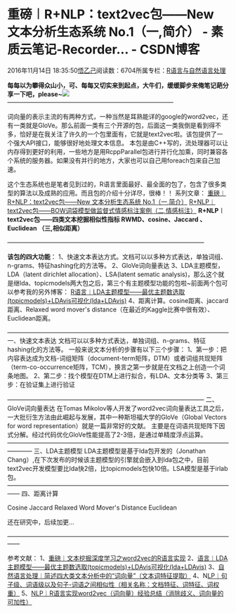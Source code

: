 
# 重磅︱R+NLP：text2vec包——New 文本分析生态系统 No.1（一,简介） - 素质云笔记-Recorder... - CSDN博客

2016年11月14日 18:35:50[悟乙己](https://me.csdn.net/sinat_26917383)阅读数：6704所属专栏：[R语言与自然语言处理](https://blog.csdn.net/column/details/13670.html)



**每每以为攀得众山小，可、每每又切实来到起点，大牛们，缓缓脚步来俺笔记葩分享一下吧，please~**![](https://img-blog.csdn.net/20161213101203247)
———————————————————————————

词向量的表示主流的有两种方式，一种当然是耳熟能详的google的word2vec，还有一类就是GloVe。那么前面一类有三个开源的包，后面这一类我倒是看到得不多，恰好是在我关注了许久的一个包里面有，它就是text2vec啦。该包提供了一个强大API接口，能够很好地处理文本信息。
本包是由C++写的，流处理器可以让内存得到更好的利用，一些地方是用RcppParallel包进行并行化加乘，同时兼容各个系统的服务器。如果没有并行的地方，大家也可以自己用foreach包来自己加速。

这个生态系统也是笔者见到过的，R语言里面最好、最全面的包了，包含了很多类型的算法以及成熟的应用。而且包的介绍十分详尽，很棒！！
系列文章：
[重磅︱R+NLP：text2vec包——New 文本分析生态系统 No.1（一,简介）](http://blog.csdn.net/sinat_26917383/article/details/53161863)
[R+NLP︱text2vec包——BOW词袋模型做监督式情感标注案例（二,情感标注）](http://blog.csdn.net/sinat_26917383/article/details/53260117)
**R+NLP︱text2vec包——四类文本挖掘相似性指标 RWMD、cosine、Jaccard 、Euclidean （三,相似距离）**

————————————————————————————————

**该包的四大功能**：
1、快速文本表达方式。文档可以以多种方式表达，单独词组、n-grams、特征hashing化的方法等。
2、GloVe词向量表达
3、LDA主题模型，LDA（latent dirichlet allocation）、LSA(latent sematic analysis)，那么这个就是继lda、topicmodels两大包之后，第三个有主题模型功能的包啦~前面两个包可以参考我的另外博客：
[R语言︱LDA主题模型——最优主题数选取(topicmodels)+LDAvis可视化(lda+LDAvis)](http://blog.csdn.net/sinat_26917383/article/details/51547298)
4、距离计算。cosine距离、jaccard距离、Relaxed word mover's distance（在最近的Kaggle比赛中很有效）、Euclidean距离。

————————————————————————————————————
一、快速文本表达
文档可以以多种方式表达，单独词组、n-grams、特征hashing化的方法等。
一般来说文本分析的步骤有以下三个步骤：
1、第一步：把内容表达成为文档-词组矩阵（document-term矩阵，DTM）或者词组共现矩阵（term-co-occurrence矩阵，TCM），换言之第一步就是在文档之上创造一个词条地图。
2、第二步：找个模型在DTM上进行拟合，有LDA、文本分类等
3、第三步：在验证集上进行验证

————————————————————————————————
二、GloVe词向量表达
在Tomas Mikolov等人开发了word2vec词向量表达工具之后，一大批衍生方法由此崛起与发展，其中一种斯坦福大学的GloVe（Global Vectors for word representation）就是一篇非常好的文献。
主要是在词语共现矩阵下因式分解。经过代码优化GloVe性能提高了2-3倍，是通过单精度浮点运算。
————————————————————————————————————————
三、LDA主题模型
LDA主题模型是基于lda包开发的（Jonathan Chang）,在下次发布的时候该主题模型的引擎就会嵌入到lda包之中，目前text2vec开发模型要比lda快2倍，比topicmodels包快10倍。LSA模型是基于irlab包。
——————————————————————————————————————
四、距离计算

Cosine
Jaccard
Relaxed Word Mover's Distance
Euclidean

还在研究中，后续加更...

——————————————————————————————————————

参考文献：
1、[重磅︱文本挖掘深度学习之word2vec的R语言实现](http://blog.csdn.net/sinat_26917383/article/details/51319312)
2、[语言︱LDA主题模型——最优主题数选取(topicmodels)+LDAvis可视化(lda+LDAvis)](http://blog.csdn.net/sinat_26917383/article/details/51547298)
3、[自然语言处理︱简述四大类文本分析中的“词向量”（文本词特征提取）](http://blog.csdn.net/sinat_26917383/article/details/52162589)
4、N[LP︱句子级、词语级以及句子-词语之间相似性（相关名称：文档特征、词特征、词权重）](http://blog.csdn.net/sinat_26917383/article/details/52174672)
5、[NLP︱R语言实现word2vec（词向量）经验总结（消除歧义、词向量的可加性）](http://blog.csdn.net/sinat_26917383/article/details/52229338)




